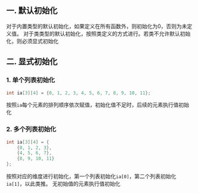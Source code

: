 ## 一. 默认初始化
对于内置类型的默认初始化，如果定义在所有函数外，则初始化为0，否则为未定义值。
对于类类型的默认初始化，按照类定义的方式进行。若类不允许默认初始化，则必须显式初始化

## 二. 显式初始化
### 1. 单个列表初始化
```c++
int ia[3][4] = {0, 1, 2, 3, 4, 5, 6, 7, 8, 9, 10, 11};
```
按照`ia`每个元素的排列顺序依次赋值，初始化值不足时，后续的元素执行值初始化

### 2. 多个列表初始化
```c++
int ia[3][4] = {
    {0, 1, 2, 3},
    {4, 5, 6, 7},
    {8, 9, 10, 11}
};
```
按照对应的维度进行初始化，第一个列表初始化`ia[0]`，第二个列表初始化`ia[1]`，以此类推。
无初始值的元素执行值初始化